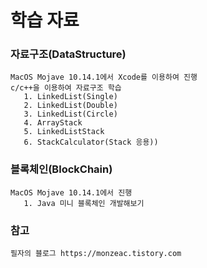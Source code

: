 # 학습 자료

### 자료구조(DataStructure)

<pre><code>MacOS Mojave 10.14.1에서 Xcode를 이용하여 진행
c/c++을 이용하여 자료구조 학습
   1. LinkedList(Single)
   2. LinkedList(Double)
   3. LinkedList(Circle)
   4. ArrayStack
   5. LinkedListStack
   6. StackCalculator(Stack 응용))</code></pre>

### 블록체인(BlockChain)

<pre><code>MacOS Mojave 10.14.1에서 진행
   1. Java 미니 블록체인 개발해보기</code></pre>

### 참고

<pre><code>필자의 블로그 https://monzeac.tistory.com</code></pre>
